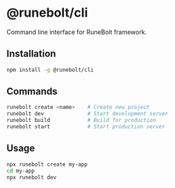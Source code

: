 # @runebolt/cli

Command line interface for RuneBolt framework.

## Installation

```bash
npm install -g @runebolt/cli
```

## Commands

```bash
runebolt create <name>    # Create new project
runebolt dev              # Start development server
runebolt build            # Build for production
runebolt start            # Start production server
```

## Usage

```bash
npx runebolt create my-app
cd my-app
npx runebolt dev
```
